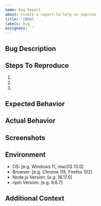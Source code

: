 ```yaml
---
name: Bug Report
about: Create a report to help us improve
title: '[BUG] '
labels: bug
assignees: ''
---
```


## Bug Description
<!-- A clear and concise description of what the bug is -->

## Steps To Reproduce
1. 
2. 
3. 

## Expected Behavior
<!-- A clear and concise description of what you expected to happen -->

## Actual Behavior
<!-- A clear and concise description of what actually happened -->

## Screenshots
<!-- If applicable, add screenshots to help explain your problem -->

## Environment
- OS: [e.g. Windows 11, macOS 13.0]
- Browser: [e.g. Chrome 115, Firefox 102]
- Node.js Version: [e.g. 18.17.0]
- npm Version: [e.g. 9.6.7]

## Additional Context
<!-- Add any other context about the problem here -->
